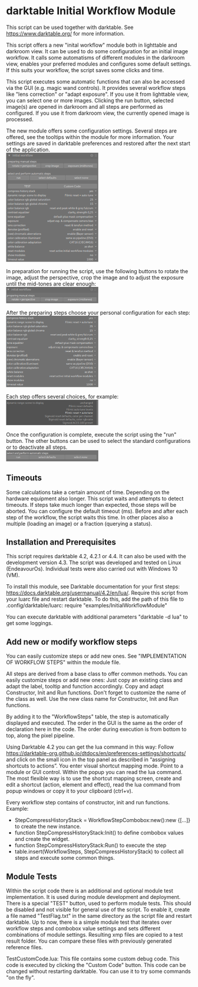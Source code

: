 # darktable Initial Workflow Module
This script can be used together with darktable. See https://www.darktable.org/ for more information.

This script offers a new "inital workflow" module both in lighttable and darkroom view. It can be used to do some configuration for an initial image workflow. It calls some automatisms of different modules in the darkroom view, enables your preferred modules and configures some default settings. If this suits your workflow, the script saves some clicks and time.

This script executes some automatic functions that can also be accessed via the GUI (e.g. magic wand controls). It provides several workflow steps like "lens correction" or "adapt exposure". If you use it from lighttable view, you can select one or more images. Clicking the run button, selected image(s) are opened in darkroom and all steps are performed as configured. If you use it from darkroom view, the currently opened image is processed.

The new module offers some configuration settings. Several steps are offered, see the tooltips within the module for more information. Your settings are saved in darktable preferences and restored after the next start of the application.<br>
<img src="ScreenshotModuleDefaults.png" width=250>

In preparation for running the script, use the following buttons to rotate the image, adjust the perspective, crop the image and to adjust the exposure until the mid-tones are clear enough:<br>
<img src="ScreenshotModulePreparingSteps.png" width=250>

After the preparing steps choose your personal configuration for each step:<br>
<img src="ScreenshotModuleStepConfiguration.png" width=250>

Each step offers several choices, for example:<br>
<img src="ScreenshotModuleStepConfigurationFilmic.png" width=250>

Once the configuration is complete, execute the script using the "run" button. The other buttons can be used to select the standard configurations or to deactivate all steps.<br>
<img src="ScreenshotModuleRunDefaultNoneButtons.png" width=250>

## Timeouts

Some calculations take a certain amount of time. Depending on the hardware equipment also longer. This script waits and attempts to detect timeouts. If steps take much longer than expected, those steps will be aborted. You can configure the default timeout (ms). Before and after each step of the workflow, the script waits this time. In other places also a multiple (loading an image) or a fraction (querying a status).

## Installation and Prerequisites

This script requires darktable 4.2, 4.2.1 or 4.4. It can also be used with the development version 4.3. The script was developed and tested on Linux (EndeavourOs). Individual tests were also carried out with Windows 10 (VM).

To install this module, see Darktable documentation for your first steps: https://docs.darktable.org/usermanual/4.2/en/lua/. Require this script from your luarc file and restart darktable. To do this, add the path of this file to .config/darktable/luarc: require "examples/InitialWorkflowModule"

You can execute darktable with additional parameters "darktable -d lua" to get some loggings.

## Add new or modify workflow steps

You can easily customize steps or add new ones. See "IMPLEMENTATION OF WORKFLOW STEPS" within the module file.

All steps are derived from a base class to offer common methods. You can easily customize steps or add new ones: Just copy an existing class and adapt the label, tooltip and function accordingly. Copy and adapt Constructor, Init and Run functions. Don't forget to customize the name of the class as well. Use the new class name for Constructor, Init and Run functions.

By adding it to the "WorkflowSteps" table, the step is automatically displayed and executed. The order in the GUI is the same as the order of declaration here in the code. The order during execution is from bottom to top, along the pixel pipeline.

Using Darktable 4.2 you can get the lua command in this way: Follow https://darktable-org.github.io/dtdocs/en/preferences-settings/shortcuts/ and click on the small icon in the top panel as described in “assigning shortcuts to actions”. You enter visual shortcut mapping mode. Point to a module or GUI control. Within the popup you can read the lua command. The most flexible way is to use the shortcut mapping screen, create and edit a shortcut (action, element and effect), read the lua command from popup windows or copy it to your clipboard (ctrl+v).

Every workflow step contains of constructor, init and run functions. Example:
- StepCompressHistoryStack = WorkflowStepCombobox:new():new {[...]} to create the new instance.
- function StepCompressHistoryStack:Init() to define combobox values and create the widget.
- function StepCompressHistoryStack:Run() to execute the step
- table.insert(WorkflowSteps, StepCompressHistoryStack) to collect all steps and execute some common things.

## Module Tests

Within the script code there is an additional and optional module test implementation. It is used during module development and deployment. There is a special "TEST" button, used to perform module tests. This should be disabled and not visible for general use of the script. To enable it, create a file named "TestFlag.txt" in the same directory as the script file and restart darktable. Up to now, there is a simple module test that iterates over workflow steps and combobox value settings and sets different combinations of module settings. Resulting xmp files are copied to a test result folder. You can compare these files with previously generated reference files.

TestCustomCode.lua: This file contains some custom debug code. This code is executed by clicking the "Custom Code" button. This code can be changed without restarting darktable. You can use it to try some commands "on the fly".
